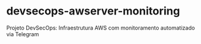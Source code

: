 # devsecops-awserver-monitoring
Projeto DevSecOps: Infraestrutura AWS com monitoramento automatizado via Telegram
